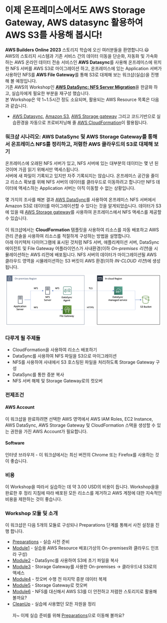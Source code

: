 # 이제 온프레미스에서도 AWS Storage Gateway, AWS datasync 활용하여 AWS S3를 사용해 봅시다!

**AWS Builders Online 2023** 스토리지 학습에 오신 여러분들을 환영합니다.😃<br>
AWS의 스토리지 시스템과 기존 서비스 간의 데이터 이동을 단순화, 자동화 및 가속화하는 AWS 온라인 데이터 전송 서비스인 **AWS Datasync**를 사용해 온프레미스에 위치한 NFS 서버를 AWS S3로 마이그레이션 하고, 온프레미스에 있는 Application 서버가 사용하던 NFS를 **AWS File Gateway**를 통해 S3로 대체해 보는 워크샵(실습)을 진행해 볼 예정입니다.<br>
기존 AWS의 Workshop인 [**AWS DataSync: NFS Server Migration**]([https://catalog.us-east-1.prod.workshops.aws/workshops/976050cc-0606-4b23-b49f-ca7b8ac4b153/en-US/](https://catalog.workshops.aws/datasync-nfs-server-migration-with-storage-gateway/en-US))을 한글화 하고, 실습자에게 필요한 부분을 재구성 했습니다.<br>
본 Workshop은 약 1~1.5시간 정도 소요되며, 활용되는 AWS Resource 목록은 다음과 같습니다.

* [AWS Datasync](https://aws.amazon.com/ko/datasync/), [Amazon S3](https://aws.amazon.com/ko/s3/), [AWS Storage gateway](https://aws.amazon.com/ko/storagegateway/) 그리고 코드기반으로 실습환경을 자동으로 프로비저닝해 줄 [AWS CloudFormation](https://aws.amazon.com/ko/cloudformation/)이 활용됩니다.

### 워크샵 시나리오: AWS DataSync 및 AWS Storage Gateway를 통해서 온프레미스 NFS를 정리하고, 저렴한 AWS 클라우드의 S3로 대체해 보기
온프레미스에 오래된 NFS 서버가 있고, NFS 서버에 있는 대부분의 데이터는 몇 년 된 것이며 가끔 읽기 위해서만 액세스됩니다.<br>서버에 새 파일이 기록되고 있지만 자주 기록되지는 않습니다. 온프레미스 공간을 줄이고 리소스 확보를 위해 NFS 서버의 데이터를 클라우드로 이동하려고 합니다만 NFS 데이터에 액세스하는 Application 서버는 아직 이동할 수 없는 상황입니다.<br><br>
몇 가지의 조사를 해본 결과 [AWS DataSync](https://aws.amazon.com/ko/datasync/)를 사용하여 온프레미스 NFS 서버에서 Amazon S3로 데이터를 마이그레이션할 수 있다는 것을 알게되었습니다. 데이터가 S3에 있을 때 [AWS Storage gateway](https://aws.amazon.com/ko/storagegateway/)를 사용하여 온프레미스에서 NFS 액세스를 제공할 수 있습니다.<br><br>
이 워크샵에서는 **CloudFormation** 템플릿을 사용하여 리소스를 자동 배포하고 AWS 관리 콘솔을 사용하여 리소스를 적절하게 구성하는 방법을 설명합니다.<br>아래 아키텍처 다이어그램에 표시된 것처럼 NFS 서버, 애플리케이션 서버, DataSync 에이전트 및 File Gateway 어플라이언스가 사내환경(이하 *On-premises 리전*)을 시뮬레이션하는 AWS 리전에 배포됩니다. NFS 서버의 데이터가 마이그레이션될 AWS 클라우드 영역을 시뮬레이션하는 S3 버킷이 AWS 환경(이하 *IN-CLOUD 리전*)에 생성됩니다.<br>

![intro](./images/intro.png)

### 다루게 될 주제들
* CloudFormation을 사용하여 리소스 배포하기
* DataSync를 사용하여 NFS 파일을 S3으로 마이그레이션
* NFS를 사용하여 사내에서 S3 호스팅된 파일을 처리하도록 Storage Gateway 구성
* DataSync를 통한 증분 복사
* NFS 서버 해체 및 Storage Gateway로의 컷오버

### 전제조건
#### AWS Account
이 워크샵을 완료하려면 선택한 AWS 영역에서 AWS IAM Roles, EC2 Instance, AWS DataSync, AWS Storage Gateway 및 CloudFormation 스택을 생성할 수 있는 권한을 가진 AWS Account가 필요합니다.
#### Software
인터넷 브라우저 - 이 워크샵에서는 최신 버전의 Chrome 또는 Firefox를 사용하는 것이 좋습니다.
### 비용
이 Workshop을 따라서 실습하는 데 약 3.00 USD의 비용이 듭니다. Workshop을을 완료한 후 정리 지침에 따라 배포된 모든 리소스를 제거하고 AWS 계정에 대한 지속적인 비용을 제한하는 것이 좋습니다.
### Workshop 모듈 및 소개
이 워크샵은 다음 5개의 모듈로 구성되나 Preparations 단계를 통해서 사전 설정을 진행 합니다.
* [Preparations](./detail/Preparations.md) - 실습 사전 준비
* [Module1](./detail/module1.md) - 실습용 AWS Resource 배포(가상의 On-premises와 클라우드 인프라 구성)
* [Module2](./detail/module2.md) - DataSync를 사용하여 S3에 초기 파일을 복사
* [Module3](./detail/module3.md) - Storage Gateway를 사용한 On-premises &rarr; 클라우드내 S3로의 액세스
* [Module4](./detail/module4.md) - 컷오버 수행 전 마지막 증분 데이터 복제
* [Module5](./detail/module5.md) - Storage Gateway로 컷오버
* [Module6](./detail/module6.md) - NFS를 대신해서 AWS S3를 더 안전하고 저렴한 스토리지로 활용해 볼까요?
* [CleanUp](./detail/CleanUp.md) - 실습에 사용했던 모든 자원을 정리<br><br>
자~ 이제 실습 준비를 위해 [Preparations](./detail/Preparations.md)으로 이동해 볼까요?
